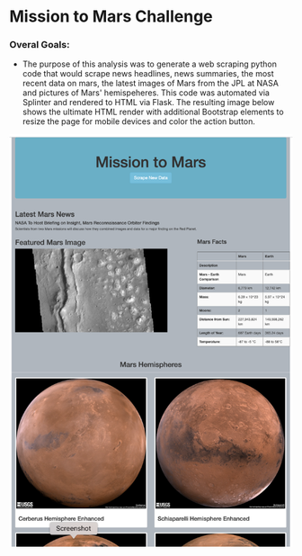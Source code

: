 # Mission to Mars Challenge

### Overal Goals:
* The purpose of this analysis was to generate a web scraping python code that would scrape news headlines, news summaries, the most recent data on mars, the latest images of Mars from the JPL at NASA and pictures of Mars' hemispeheres. This code was automated via Splinter and rendered to HTML via Flask. The resulting image below shows the ultimate HTML render with additional Bootstrap elements to resize the page for mobile devices and color the action button.

![HTML_Image](https://github.com/dpTuttle/Mission-to-Mars/blob/main/Mars_Scraping/html_screenshot.png)
